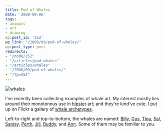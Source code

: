 ```yaml
---
title: Pod of Whales
date: '2008-09-06'
tags:
- animals
- art
- drawing
wp:post_id: '252'
wp_link: "/2008/09/pod-of-whales/"
wp:post_type: post
redirects:
- "/node/252"
- "/articles/pod-whales"
- "/articles/whales"
- "/2008/09/pod-of-whales/"
- "/?p=252"
---
```


[ ![whales](http://farm4.static.flickr.com/3240/2834048816_7123ed8f06.jpg) ](http://flickr.com/photos/bensheldon/sets/72157607143743022/ "whales by bensheldon, on Flickr")

I've recently been collecting examples of whale art. My interest mostly lies around their monotonous use in [hipster](http://www.adbusters.org/magazine/79/hipster.html) art; and they're kind've cute. I put up on Flickr a gallery of [whale archetypes](http://flickr.com/photos/bensheldon/sets/72157607143743022/).

Left-to-right and top-to-bottom, the whales are named: [Billy](http://flickr.com/photos/bensheldon/2833199805/in/set-72157607143743022/), [Gus](http://flickr.com/photos/bensheldon/2834038730/in/set-72157607143743022/), [Tina](http://flickr.com/photos/bensheldon/2834038592/in/set-72157607143743022/), [Sal](http://flickr.com/photos/bensheldon/2833199831/in/set-72157607143743022/), [Sanjay](http://flickr.com/photos/bensheldon/2834038776/in/set-72157607143743022/), [Perth](http://flickr.com/photos/bensheldon/2833199879/in/set-72157607143743022/), [Jill](http://flickr.com/photos/bensheldon/2833199761/in/set-72157607143743022/), [Buddy](http://flickr.com/photos/bensheldon/2834038812/in/set-72157607143743022/), and [Ann](http://farm4.static.flickr.com/3175/2833199805_d370afaf8d_s.jpg). Some of them may be familiar to you.
